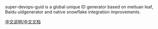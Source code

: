 super-devops-guid is a global unique ID generator based on meituan leaf, Baidu uidgenerator and native snowflake integration improvements.

[中文说明/中文文档](README_CN.md)

